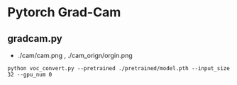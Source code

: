# Pytorch Grad-Cam

## gradcam.py
* ./cam/cam.png , ./cam_orign/orgin.png
``` 
python voc_convert.py --pretrained ./pretrained/model.pth --input_size 32 --gpu_num 0
``` 
